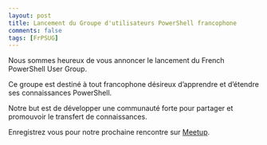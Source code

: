 ```yaml
---
layout: post
title: Lancement du Groupe d'utilisateurs PowerShell francophone
comments: false
tags: [FrPSUG]
---
```


Nous sommes heureux de vous annoncer le lancement du French PowerShell User Group.

Ce groupe est destiné à tout francophone désireux d’apprendre et d’étendre ses connaissances PowerShell.

Notre but est de développer une communauté forte pour partager et promouvoir le transfert de connaissances.

Enregistrez vous pour notre prochaine rencontre sur [Meetup](http://meetup.com/FrenchPsuG).

